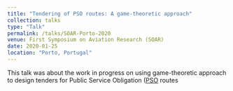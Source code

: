 ```yaml
---
title: "Tendering of PSO routes: A game-theoretic approach"
collection: talks
type: "Talk"
permalink: /talks/SOAR-Porto-2020
venue: First Symposium on Aviation Research (SOAR)
date: 2020-01-25
location: "Porto, Portugal"
---
```


This talk was about the work in progress on using game-theoretic approach to design tenders for Public Service Obligation ([PSO](https://en.wikipedia.org/wiki/Public_service_obligation) routes

